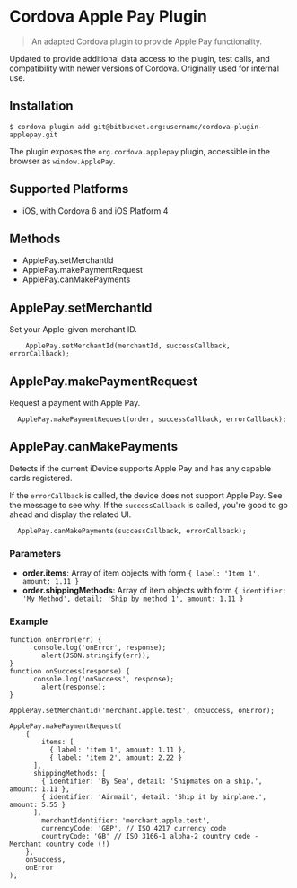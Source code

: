 # Cordova Apple Pay Plugin
> An adapted Cordova plugin to provide Apple Pay functionality.

Updated to provide additional data access to the plugin, test calls, and compatibility
with newer versions of Cordova.  Originally used for internal use.

## Installation
```
$ cordova plugin add git@bitbucket.org:username/cordova-plugin-applepay.git
```

The plugin exposes the `org.cordova.applepay` plugin, accessible in the browser as `window.ApplePay`.

## Supported Platforms

- iOS, with Cordova 6 and iOS Platform 4

## Methods

- ApplePay.setMerchantId
- ApplePay.makePaymentRequest
- ApplePay.canMakePayments

## ApplePay.setMerchantId
Set your Apple-given merchant ID.

```
	ApplePay.setMerchantId(merchantId, successCallback, errorCallback);
```

## ApplePay.makePaymentRequest
Request a payment with Apple Pay.

```
  ApplePay.makePaymentRequest(order, successCallback, errorCallback);
```

## ApplePay.canMakePayments
Detects if the current iDevice supports Apple Pay and has any capable cards registered.

If the `errorCallback` is called, the device does not support Apple Pay. See the message to see why.
If the `successCallback` is called, you're good to go ahead and display the related UI.

```
  ApplePay.canMakePayments(successCallback, errorCallback);
```

### Parameters

- __order.items__: Array of item objects with form `{ label: 'Item 1', amount: 1.11 }`
- __order.shippingMethods__: Array of item objects with form `{ identifier: 'My Method', detail: 'Ship by method 1', amount: 1.11 }`

### Example
```
function onError(err) {
	  console.log('onError', response);
		alert(JSON.stringify(err));
}
function onSuccess(response) {
	  console.log('onSuccess', response);
		alert(response);
}

ApplePay.setMerchantId('merchant.apple.test', onSuccess, onError);

ApplePay.makePaymentRequest(
	{
		items: [
	      { label: 'item 1', amount: 1.11 },
	      { label: 'item 2', amount: 2.22 }
	  ],
	  shippingMethods: [
	  	{ identifier: 'By Sea', detail: 'Shipmates on a ship.', amount: 1.11 },
	  	{ identifier: 'Airmail', detail: 'Ship it by airplane.', amount: 5.55 }
	  ],
		merchantIdentifier: 'merchant.apple.test',
		currencyCode: 'GBP', // ISO 4217 currency code
		countryCode: 'GB' // ISO 3166-1 alpha-2 country code - Merchant country code (!)
	},
	onSuccess,
	onError
);
```
